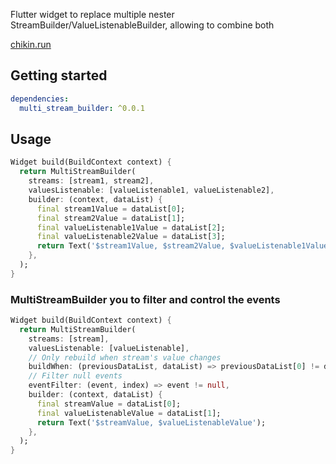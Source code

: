 Flutter widget to replace multiple nester StreamBuilder/ValueListenableBuilder, allowing to combine
both

[chikin.run](https://chikin.run)

## Getting started

```yaml
dependencies:
  multi_stream_builder: ^0.0.1
```

## Usage

```dart
Widget build(BuildContext context) {
  return MultiStreamBuilder(
    streams: [stream1, stream2],
    valuesListenable: [valueListenable1, valueListenable2],
    builder: (context, dataList) {
      final stream1Value = dataList[0];
      final stream2Value = dataList[1];
      final valueListenable1Value = dataList[2];
      final valueListenable2Value = dataList[3];
      return Text('$stream1Value, $stream2Value, $valueListenable1Value, $valueListenable2Value');
    },
  );
}
```

### MultiStreamBuilder you to filter and control the events

```dart
Widget build(BuildContext context) {
  return MultiStreamBuilder(
    streams: [stream],
    valuesListenable: [valueListenable],
    // Only rebuild when stream's value changes
    buildWhen: (previousDataList, dataList) => previousDataList[0] != dataList[0],
    // Filter null events
    eventFilter: (event, index) => event != null,
    builder: (context, dataList) {
      final streamValue = dataList[0];
      final valueListenableValue = dataList[1];
      return Text('$streamValue, $valueListenableValue');
    },
  );
}
```